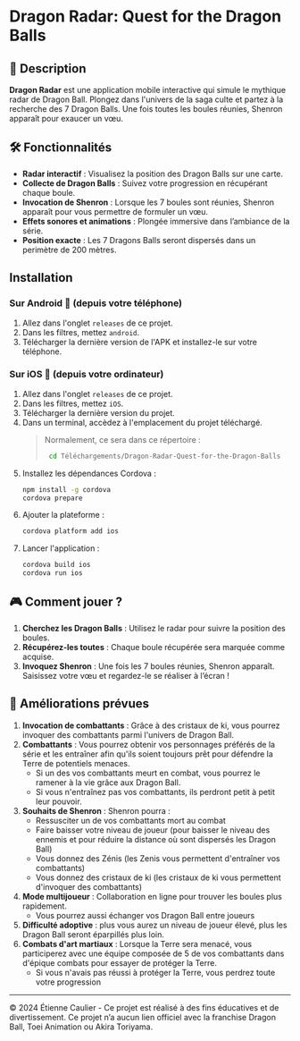# Dragon Radar: Quest for the Dragon Balls
## 📝 Description
**Dragon Radar** est une application mobile interactive qui simule le mythique radar de Dragon Ball. Plongez dans l'univers de la saga culte et partez à la recherche des 7 Dragon Balls. Une fois toutes les boules réunies, Shenron apparaît pour exaucer un vœu.

## 🛠️ Fonctionnalités
- **Radar interactif** : Visualisez la position des Dragon Balls sur une carte.
- **Collecte de Dragon Balls** : Suivez votre progression en récupérant chaque boule.
- **Invocation de Shenron** : Lorsque les 7 boules sont réunies, Shenron apparaît pour vous permettre de formuler un vœu.
- **Effets sonores et animations** : Plongée immersive dans l’ambiance de la série.
- **Position exacte** : Les 7 Dragons Balls seront dispersés dans un perimètre de 200 mètres.

## Installation
### Sur Android 🤖 (depuis votre téléphone)
1. Allez dans l'onglet `releases` de ce projet.
2. Dans les filtres, mettez `android`.
3. Télécharger la dernière version de l'APK et installez-le sur votre téléphone.

### Sur iOS 🍏 (depuis votre ordinateur)
1. Allez dans l'onglet `releases` de ce projet.
2. Dans les filtres, mettez `iOS`.
3. Télécharger la dernière version du projet.
4. Dans un terminal, accèdez à l'emplacement du projet téléchargé.
    > Normalement, ce sera dans ce répertoire :
    > ```bash
    >  cd Téléchargements/Dragon-Radar-Quest-for-the-Dragon-Balls
    >  ```
6. Installez les dépendances Cordova :
    ```bash
    npm install -g cordova
    cordova prepare 
    ```
7. Ajouter la plateforme :
    ```bash
    cordova platform add ios
    ```
8. Lancer l'application :
    ```bash
    cordova build ios
    cordova run ios
     ```

## 🎮 Comment jouer ?
1. **Cherchez les Dragon Balls** : Utilisez le radar pour suivre la position des boules.
2. **Récupérez-les toutes** : Chaque boule récupérée sera marquée comme acquise.
4. **Invoquez Shenron** : Une fois les 7 boules réunies, Shenron apparaît. Saisissez votre vœu et regardez-le se réaliser à l’écran !

## 🌟 Améliorations prévues
1. **Invocation de combattants** : Grâce à des cristaux de ki, vous pourrez invoquer des combattants parmi l'univers de Dragon Ball.
2. **Combattants** : Vous pourrez obtenir vos personnages préférés de la série et les entraîner afin qu'ils soient toujours prêt pour défendre la Terre de potentiels menaces.
    - Si un des vos combattants meurt en combat, vous pourrez le ramener à la vie grâce aux Dragon Ball.
    - Si vous n'entraînez pas vos combattants, ils perdront petit à petit leur pouvoir.
3. **Souhaits de Shenron** : Shenron pourra :
    - Ressusciter un de vos combattants mort au combat
    - Faire baisser votre niveau de joueur (pour baisser le niveau des ennemis et pour réduire la distance où sont dispersés les Dragon Ball)
    - Vous donnez des Zénis (les Zenis vous permettent d'entraîner vos combattants)
    - Vous donnez des cristaux de ki (les cristaux de ki vous permettent d'invoquer des combattants)
4. **Mode multijoueur** : Collaboration en ligne pour trouver les boules plus rapidement.
    - Vous pourrez aussi échanger vos Dragon Ball entre joueurs
5. **Difficulté adoptive** : plus vous aurez un niveau de joueur élevé, plus les Dragon Ball seront éparpillés plus loin.
6. **Combats d'art martiaux** : Lorsque la Terre sera menacé, vous participerez avec une équipe composée de 5 de vos combattants dans d'épique combats pour essayer de protéger la Terre.
    - Si vous n'avais pas réussi à protéger la Terre, vous perdrez toute votre progression

---
© 2024 Étienne Caulier - Ce projet est réalisé à des fins éducatives et de divertissement. Ce projet n’a aucun lien officiel avec la franchise Dragon Ball, Toei Animation ou Akira Toriyama.
